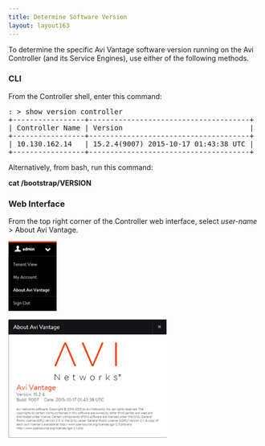 ```yaml
---
title: Determine Software Version
layout: layout163
---
```

To determine the specific Avi Vantage software version running on the Avi Controller (and its Service Engines), use either of the following methods.

### CLI

From the Controller shell, enter this command:

<pre class="">: &gt; show version controller
+-----------------+--------------------------------------+
| Controller Name | Version                              |
+-----------------+--------------------------------------+
| 10.130.162.14   | 15.2.4(9007) 2015-10-17 01:43:38 UTC |
+-----------------+--------------------------------------+</pre> 

Alternatively, from bash, run this command:

**cat /bootstrap/VERSION**

### Web Interface

From the top right corner of the Controller web interface, select *user-name* > About Avi Vantage.

<img class=" wp-image-127 alignright" src="img/AboutMenu.png" alt="AboutMenu" width="96" height="139">

<a href="img/About.png"><img class=" wp-image-128 alignleft" src="img/About.png" alt="About" width="315" height="235"></a> 

               
